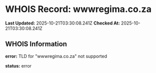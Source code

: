 # WHOIS Record: wwwregima.co.za

**Last Updated:** 2025-10-21T03:30:08.241Z
**Checked At:** 2025-10-21T03:30:08.241Z

## WHOIS Information

**error:** TLD for "wwwregima.co.za" not supported

**status:** error


